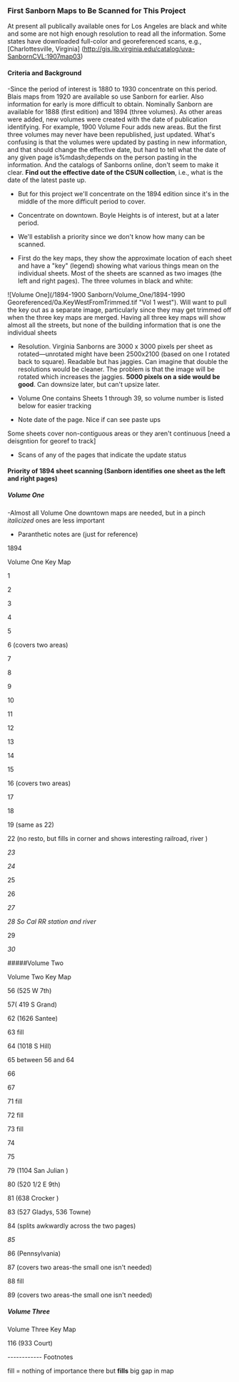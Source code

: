 ###  First Sanborn Maps to Be Scanned for This Project

At present all publically available ones for Los Angeles are black and white and some are not high enough resolution to read all the information. Some states have  downloaded full-color and georeferenced scans, e.g.,  [Charlottesville, Virginia] (http://gis.lib.virginia.edu/catalog/uva-SanbornCVL:1907map03)

#### Criteria and Background

-Since the period of interest is 1880 to 1930 concentrate on this period. Blais maps from 1920 are available so use Sanborn for earlier. Also information for early is more difficult to obtain. Nominally Sanborn are available for 1888 (first edition) and 1894 (three volumes). As other areas were added, new volumes were created with the date of publication identifying. For example, 1900 Volume Four adds new areas. But the first three volumes may never have been republished, just updated. What's confusing is that the volumes were updated by pasting in new information, and that should change the effective date, but hard to tell what the date of any given page is%mdash;depends on the person pasting in the information. And the catalogs of Sanborns online, don't seem to make it clear. **Find out the effective date of the CSUN collection**, i.e., what is the date of the latest paste up.

- But for this project we'll concentrate on the 1894 edition since it's in the middle of the more difficult period to cover. 

- Concentrate on downtown. Boyle Heights is of interest, but at a later period.

- We'll establish a priority since we don't know how many can be scanned. 

- First do the key maps, they show the approximate location of each sheet and have a "key" (legend) showing what various things mean on the individual sheets. Most of the sheets are scanned as two images (the left and right pages). The three volumes in black and white: 

![Volume One](/1894-1900 Sanborn/Volume_One/1894-1990 Georeferenced/0a.KeyWestFromTrimmed.tif "Vol 1 west"). Will want to pull the key out as a separate image, particularly since they may get trimmed off when the three key maps are merged. Having all three key maps will show almost all the streets, but none of the building information that is one the individual sheets

- Resolution. Virginia Sanborns are 3000 x 3000 pixels per sheet as rotated—unrotated might have been 2500x2100 (based on one I rotated back to square). Readable but has jaggies. Can imagine that double the resolutions would be cleaner. The problem is that the image will be rotated which increases the jaggies. **5000 pixels on a side would be good**. Can downsize later, but can't upsize later.

- Volume One contains Sheets 1 through 39, so volume number is listed below for easier tracking

- Note date of the page. Nice if can see paste ups

Some sheets cover non-contiguous areas or they aren't continuous [need a deisgntion for georef to track]

- Scans of any of the pages that indicate the update status

#### Priority of 1894 sheet scanning (Sanborn identifies one **sheet** as the left and right pages)

##### Volume One

-Almost all Volume One downtown maps are needed, but in a pinch *italicized* ones are less important

- Paranthetic notes are (just for reference)

1894

Volume One Key Map

 1

 2

 3

4

5

6 (covers two areas)

7

8

9

10

11

12

13

14

15

16 (covers two areas)

17

18

19 (same as 22)

22 (no resto, but fills in corner and shows interesting railroad, river )

*23*

*24*

25

26

*27*

*28 So Cal RR station and river*

29

*30*

#####Volume Two

Volume Two Key Map

56 (525 W 7th)

57( 419 S Grand)

62 (1626 Santee)

63 fill

64 (1018 S Hill)

65 between 56 and 64

66

67

71 fill

72 fill

73 fill

74

75

79 (1104 San Julian )

80 (520 1/2 E 9th)

81 (638 Crocker )

83 (527 Gladys, 536 Towne)

84 (splits awkwardly across the two pages)

*85*

86 (Pennsylvania)

87  (covers two areas-the small one isn't needed)

88 fill

89  (covers two areas-the small one isn't needed)

##### Volume Three

Volume Three Key Map

116 (933 Court)

------------ Footnotes

fill = nothing of importance there but **fills** big gap in map

